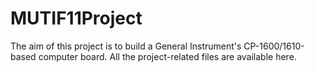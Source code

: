 # MUTIF11Project

The aim of this project is to build a General Instrument's CP-1600/1610-based computer board. All the project-related files are available here.
